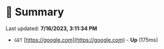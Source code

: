 # 📖 Summary
Last updated: **7/16/2023, 3:11:34 PM**

- `GET` [https://google.com](https://google.com) - **Up** (175ms)
